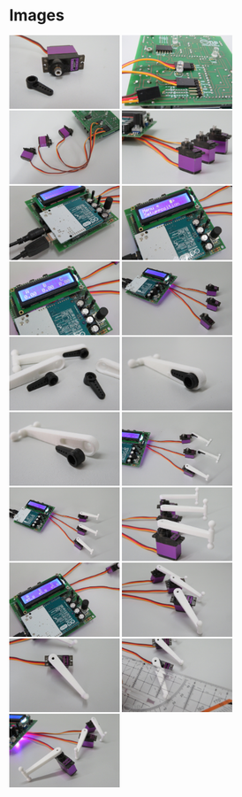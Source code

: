 # Images
[<img src="https://github.com/deltarobotone/image_database/blob/master/servo_assembly/servo_assembly%20(1).PNG" width="200">](https://raw.githubusercontent.com/deltarobotone/image_database/master/servo_assembly/servo_assembly%20(1).PNG)
[<img src="https://github.com/deltarobotone/image_database/blob/master/servo_assembly/servo_assembly%20(2).PNG" width="200">](https://raw.githubusercontent.com/deltarobotone/image_database/master/servo_assembly/servo_assembly%20(2).PNG)
[<img src="https://github.com/deltarobotone/image_database/blob/master/servo_assembly/servo_assembly%20(3).PNG" width="200">](https://raw.githubusercontent.com/deltarobotone/image_database/master/servo_assembly/servo_assembly%20(3).PNG)
[<img src="https://github.com/deltarobotone/image_database/blob/master/servo_assembly/servo_assembly%20(4).PNG" width="200">](https://raw.githubusercontent.com/deltarobotone/image_database/master/servo_assembly/servo_assembly%20(4).PNG)
[<img src="https://github.com/deltarobotone/image_database/blob/master/servo_assembly/servo_assembly%20(5).PNG" width="200">](https://raw.githubusercontent.com/deltarobotone/image_database/master/servo_assembly/servo_assembly%20(5).PNG)
[<img src="https://github.com/deltarobotone/image_database/blob/master/servo_assembly/servo_assembly%20(6).PNG" width="200">](https://raw.githubusercontent.com/deltarobotone/image_database/master/servo_assembly/servo_assembly%20(6).PNG)
[<img src="https://github.com/deltarobotone/image_database/blob/master/servo_assembly/servo_assembly%20(7).PNG" width="200">](https://raw.githubusercontent.com/deltarobotone/image_database/master/servo_assembly/servo_assembly%20(7).PNG)
[<img src="https://github.com/deltarobotone/image_database/blob/master/servo_assembly/servo_assembly%20(8).PNG" width="200">](https://raw.githubusercontent.com/deltarobotone/image_database/master/servo_assembly/servo_assembly%20(8).PNG)
[<img src="https://github.com/deltarobotone/image_database/blob/master/servo_assembly/servo_assembly%20(9).PNG" width="200">](https://raw.githubusercontent.com/deltarobotone/image_database/master/servo_assembly/servo_assembly%20(9).PNG)
[<img src="https://github.com/deltarobotone/image_database/blob/master/servo_assembly/servo_assembly%20(10).PNG" width="200">](https://raw.githubusercontent.com/deltarobotone/image_database/master/servo_assembly/servo_assembly%20(10).PNG)
[<img src="https://github.com/deltarobotone/image_database/blob/master/servo_assembly/servo_assembly%20(11).PNG" width="200">](https://raw.githubusercontent.com/deltarobotone/image_database/master/servo_assembly/servo_assembly%20(11).PNG)
[<img src="https://github.com/deltarobotone/image_database/blob/master/servo_assembly/servo_assembly%20(12).PNG" width="200">](https://raw.githubusercontent.com/deltarobotone/image_database/master/servo_assembly/servo_assembly%20(12).PNG)
[<img src="https://github.com/deltarobotone/image_database/blob/master/servo_assembly/servo_assembly%20(13).PNG" width="200">](https://raw.githubusercontent.com/deltarobotone/image_database/master/servo_assembly/servo_assembly%20(13).PNG)
[<img src="https://github.com/deltarobotone/image_database/blob/master/servo_assembly/servo_assembly%20(14).PNG" width="200">](https://raw.githubusercontent.com/deltarobotone/image_database/master/servo_assembly/servo_assembly%20(14).PNG)
[<img src="https://github.com/deltarobotone/image_database/blob/master/servo_assembly/servo_assembly%20(15).PNG" width="200">](https://raw.githubusercontent.com/deltarobotone/image_database/master/servo_assembly/servo_assembly%20(15).PNG)
[<img src="https://github.com/deltarobotone/image_database/blob/master/servo_assembly/servo_assembly%20(16).PNG" width="200">](https://raw.githubusercontent.com/deltarobotone/image_database/master/servo_assembly/servo_assembly%20(16).PNG)
[<img src="https://github.com/deltarobotone/image_database/blob/master/servo_assembly/servo_assembly%20(17).PNG" width="200">](https://raw.githubusercontent.com/deltarobotone/image_database/master/servo_assembly/servo_assembly%20(17).PNG)
[<img src="https://github.com/deltarobotone/image_database/blob/master/servo_assembly/servo_assembly%20(18).PNG" width="200">](https://raw.githubusercontent.com/deltarobotone/image_database/master/servo_assembly/servo_assembly%20(18).PNG)
[<img src="https://github.com/deltarobotone/image_database/blob/master/servo_assembly/servo_assembly%20(19).PNG" width="200">](https://raw.githubusercontent.com/deltarobotone/image_database/master/servo_assembly/servo_assembly%20(19).PNG)
